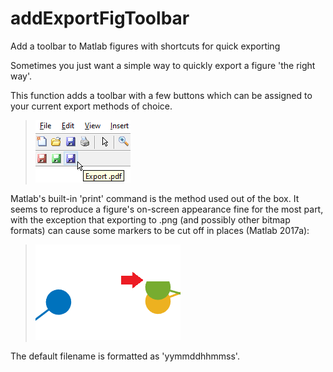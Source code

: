 # addExportFigToolbar
Add a toolbar to Matlab figures with shortcuts for quick exporting

Sometimes you just want a simple way to quickly export a figure 'the right way'. 

This function adds a toolbar with a few buttons which can be assigned to your current export methods of choice.
>![screenshot.png](screenshot.png)


Matlab's built-in 'print' command is the method used out of the box. It seems to reproduce a figure's on-screen appearance fine for the most part, with the exception that exporting to .png (and possibly other bitmap formats) can cause some markers to be cut off in places (Matlab 2017a):
>![example.png](example.png)

The default filename is formatted as 'yymmddhhmmss'.
